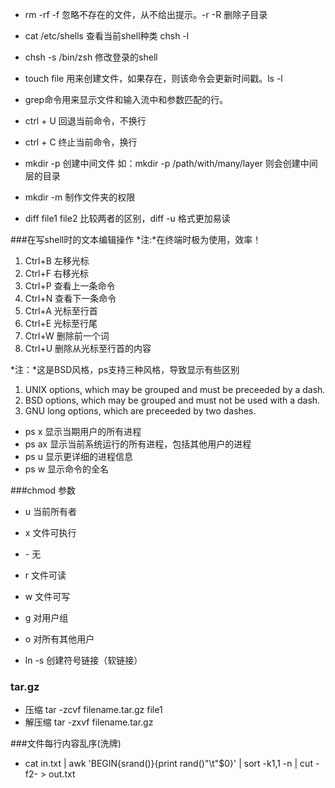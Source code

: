 - rm -rf -f 忽略不存在的文件，从不给出提示。-r -R 删除子目录


- cat /etc/shells 查看当前shell种类 chsh -l
- chsh -s /bin/zsh 修改登录的shell
- touch file 用来创建文件，如果存在，则该命令会更新时间戳。ls -l
- grep命令用来显示文件和输入流中和参数匹配的行。
- ctrl + U 回退当前命令，不换行
- ctrl + C 终止当前命令，换行
- mkdir -p 创建中间文件 如：mkdir -p /path/with/many/layer 则会创建中间层的目录
- mkdir -m 制作文件夹的权限
- diff file1 file2 比较两者的区别，diff -u 格式更加易读

###在写shell时的文本编辑操作
*注:*在终端时极为使用，效率！

1. Ctrl+B 左移光标
2. Ctrl+F 右移光标
3. Ctrl+P 查看上一条命令
4. Ctrl+N 查看下一条命令
5. Ctrl+A 光标至行首
6. Ctrl+E 光标至行尾
7. Ctrl+W 删除前一个词
8. Ctrl+U 删除从光标至行首的内容


*注：*这是BSD风格，ps支持三种风格，导致显示有些区别

1.   UNIX options, which may be grouped and must be preceeded by a dash.
2.   BSD options, which may be grouped and must not be used with a dash.
3.   GNU long options, which are preceeded by two dashes.

- ps x 显示当期用户的所有进程
- ps ax 显示当前系统运行的所有进程，包括其他用户的进程
- ps u 显示更详细的进程信息
- ps w 显示命令的全名



###chmod 参数
- u 当前所有者
- x 文件可执行
- \- 无
- r 文件可读
- w 文件可写
- g 对用户组
- o 对所有其他用户


- ln -s 创建符号链接（软链接）

### tar.gz
- 压缩 tar -zcvf filename.tar.gz file1
- 解压缩 tar -zxvf filename.tar.gz


###文件每行内容乱序(洗牌)
- cat in.txt | awk 'BEGIN{srand()}{print rand()"\t"$0}' | sort -k1,1 -n | cut -f2- > out.txt




